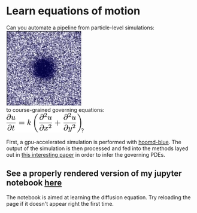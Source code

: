 # Learn equations of motion
Can you automate a pipeline from particle-level simulations:  
<img src="gas.gif" width="200"/>   
to course-grained governing equations:  
<img src="equation.png" width="200"/>?     

First, a gpu-accelerated simulation is performed with [hoomd-blue](http://glotzerlab.engin.umich.edu/hoomd-blue/).
The output of the simulation is then processed and fed into the methods layed out in [this interesting paper](http://advances.sciencemag.org/content/3/4/e1602614) in order to infer the governing PDEs. 

## See a properly rendered version of my jupyter notebook [here](https://nbviewer.jupyter.org/github/vsoni1/learn_equations_of_motion/blob/master/Diffusion.ipynb)
The notebook is aimed at learning the diffusion equation. Try reloading the page if it doesn't appear right the first time.
